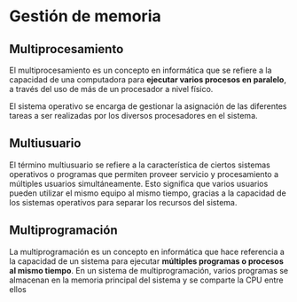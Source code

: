 # Gestión de memoria

## Multiprocesamiento

El multiprocesamiento es un concepto en informática que se refiere a la capacidad de una computadora para **ejecutar varios procesos en paralelo**, a través del uso de más de un procesador a nivel físico.

El sistema operativo se encarga de gestionar la asignación de las diferentes tareas a ser realizadas por los diversos procesadores en el sistema.

## Multiusuario

El término multiusuario se refiere a la característica de ciertos sistemas operativos o programas que permiten proveer servicio y procesamiento a múltiples usuarios simultáneamente. Esto significa que varios usuarios pueden utilizar el mismo equipo al mismo tiempo, gracias a la capacidad de los sistemas operativos para separar los recursos del sistema.

## Multiprogramación

La multiprogramación es un concepto en informática que hace referencia a la capacidad de un sistema para ejecutar **múltiples programas o procesos al mismo tiempo**. En un sistema de multiprogramación, varios programas se almacenan en la memoria principal del sistema y se comparte la CPU entre ellos

<!-- #Duda cual es la diferencia entre multiprocesamiento y multiprogramación -->

<!-- #Duda entoces? la multiprogramación no significa que varios programas se ejecuten simultáneamente en la CPU. En cambio, lo que sucede es que la CPU cambia rápidamente entre los programas, ejecutando una parte de cada uno de ellos a la vez. -->
